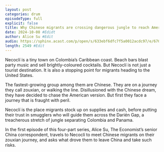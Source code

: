 ```yaml
---
layout: post
categories: drum
episodeType: full
explicit: false
title: Why Chinese migrants are crossing dangerous jungle to reach America #Edit
date: 2024-10-08 #Edidt
author: Alice Su #Edit
audio: https://sphinx.acast.com/p/open/s/633ebf6dfc7f5a0012acdc97/e/67053f30895ea409ea99f6cf/media.mp3?tk=eyJ1aWQiOiJDQUFTIiwidGsiOiJlT3l4Q2hjciIsImFkcyI6ZmFsc2UsInNwb25zIjpmYWxzZSwidCI6IjJlODRlMDg2LTAyZTUtNGM4MS1iZjQwLTU4NzlkZWU5YjlmZCIsImluIjoiaHR0cHM6Ly9hdGVhbS1wZWdhc3VzLXB1YmxpYy1idWNrZXQtc3RhZ2luZy5zMy1ldS13ZXN0LTEuYW1hem9uYXdzLmNvbS9hdWRpby9pbnRyb19lbXB0eS5tcDMiLCJvdXQiOiJodHRwczovL2F0ZWFtLXBlZ2FzdXMtcHVibGljLWJ1Y2tldC1zdGFnaW5nLnMzLWV1LXdlc3QtMS5hbWF6b25hd3MuY29tL2F1ZGlvL291dHJvX2VtcHR5Lm1wMyIsInN0YXR1cyI6InB1YmxpYyJ9&sig=fr6KlM1mp8PObAdaEIRgr29DRMUznIV9zMQDqBPYywk #Edit
length: 2549 #Edit
---
```

Necoclí is a tiny town on Colombia’s Caribbean coast. Beach bars blast party music and sell brightly-coloured cocktails. But Necoclí is not just a tourist destination. It is also a stopping point for migrants heading to the United States.

The fastest-growing group among them are Chinese. They are on a journey they call zouxian, or walking the line. Disillusioned with the Chinese dream, they have decided to chase the American version. But first they face a journey that is fraught with peril.

Necoclí is the place migrants stock up on supplies and cash, before putting their trust in smugglers who will guide them across the Darién Gap, a treacherous stretch of jungle separating Colombia and Panama.

In the first episode of this four-part series, Alice Su, The Economist’s senior China correspondent, travels to Necoclí to meet Chinese migrants on their zouxian journey, and asks what drove them to leave China and take such risks.